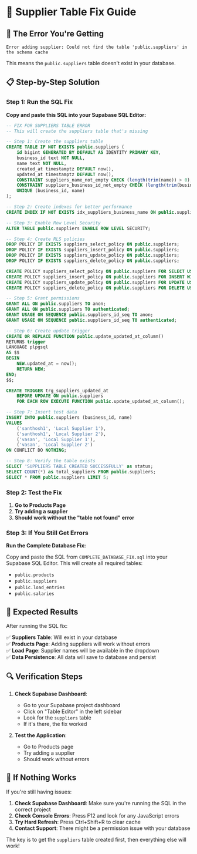# 🔧 Supplier Table Fix Guide

## 🚨 **The Error You're Getting**
`Error adding supplier: Could not find the table 'public.suppliers' in the schema cache`

This means the `public.suppliers` table doesn't exist in your database.

## 📋 **Step-by-Step Solution**

### **Step 1: Run the SQL Fix**

**Copy and paste this SQL into your Supabase SQL Editor:**

```sql
-- FIX FOR SUPPLIERS TABLE ERROR
-- This will create the suppliers table that's missing

-- Step 1: Create the suppliers table
CREATE TABLE IF NOT EXISTS public.suppliers (
    id bigint GENERATED BY DEFAULT AS IDENTITY PRIMARY KEY,
    business_id text NOT NULL,
    name text NOT NULL,
    created_at timestamptz DEFAULT now(),
    updated_at timestamptz DEFAULT now(),
    CONSTRAINT suppliers_name_not_empty CHECK (length(trim(name)) > 0),
    CONSTRAINT suppliers_business_id_not_empty CHECK (length(trim(business_id)) > 0),
    UNIQUE (business_id, name)
);

-- Step 2: Create indexes for better performance
CREATE INDEX IF NOT EXISTS idx_suppliers_business_name ON public.suppliers (business_id, name);

-- Step 3: Enable Row Level Security
ALTER TABLE public.suppliers ENABLE ROW LEVEL SECURITY;

-- Step 4: Create RLS policies
DROP POLICY IF EXISTS suppliers_select_policy ON public.suppliers;
DROP POLICY IF EXISTS suppliers_insert_policy ON public.suppliers;
DROP POLICY IF EXISTS suppliers_update_policy ON public.suppliers;
DROP POLICY IF EXISTS suppliers_delete_policy ON public.suppliers;

CREATE POLICY suppliers_select_policy ON public.suppliers FOR SELECT USING (true);
CREATE POLICY suppliers_insert_policy ON public.suppliers FOR INSERT WITH CHECK (true);
CREATE POLICY suppliers_update_policy ON public.suppliers FOR UPDATE USING (true);
CREATE POLICY suppliers_delete_policy ON public.suppliers FOR DELETE USING (true);

-- Step 5: Grant permissions
GRANT ALL ON public.suppliers TO anon;
GRANT ALL ON public.suppliers TO authenticated;
GRANT USAGE ON SEQUENCE public.suppliers_id_seq TO anon;
GRANT USAGE ON SEQUENCE public.suppliers_id_seq TO authenticated;

-- Step 6: Create update trigger
CREATE OR REPLACE FUNCTION public.update_updated_at_column()
RETURNS trigger
LANGUAGE plpgsql
AS $$
BEGIN
    NEW.updated_at = now();
    RETURN NEW;
END;
$$;

CREATE TRIGGER trg_suppliers_updated_at
    BEFORE UPDATE ON public.suppliers
    FOR EACH ROW EXECUTE FUNCTION public.update_updated_at_column();

-- Step 7: Insert test data
INSERT INTO public.suppliers (business_id, name) 
VALUES 
    ('santhosh1', 'Local Supplier 1'),
    ('santhosh1', 'Local Supplier 2'),
    ('vasan', 'Local Supplier 1'),
    ('vasan', 'Local Supplier 2')
ON CONFLICT DO NOTHING;

-- Step 8: Verify the table exists
SELECT 'SUPPLIERS TABLE CREATED SUCCESSFULLY' as status;
SELECT COUNT(*) as total_suppliers FROM public.suppliers;
SELECT * FROM public.suppliers LIMIT 5;
```

### **Step 2: Test the Fix**

1. **Go to Products Page**
2. **Try adding a supplier**
3. **Should work without the "table not found" error**

### **Step 3: If You Still Get Errors**

**Run the Complete Database Fix:**

Copy and paste the SQL from `COMPLETE_DATABASE_FIX.sql` into your Supabase SQL Editor. This will create all required tables:

- `public.products`
- `public.suppliers` 
- `public.load_entries`
- `public.salaries`

## 🎯 **Expected Results**

After running the SQL fix:

✅ **Suppliers Table**: Will exist in your database  
✅ **Products Page**: Adding suppliers will work without errors  
✅ **Load Page**: Supplier names will be available in the dropdown  
✅ **Data Persistence**: All data will save to database and persist  

## 🔍 **Verification Steps**

1. **Check Supabase Dashboard**:
   - Go to your Supabase project dashboard
   - Click on "Table Editor" in the left sidebar
   - Look for the `suppliers` table
   - If it's there, the fix worked

2. **Test the Application**:
   - Go to Products page
   - Try adding a supplier
   - Should work without errors

## 🚨 **If Nothing Works**

If you're still having issues:

1. **Check Supabase Dashboard**: Make sure you're running the SQL in the correct project
2. **Check Console Errors**: Press F12 and look for any JavaScript errors
3. **Try Hard Refresh**: Press Ctrl+Shift+R to clear cache
4. **Contact Support**: There might be a permission issue with your database

The key is to get the `suppliers` table created first, then everything else will work!
